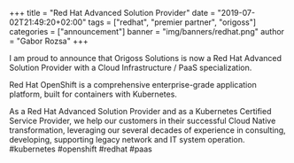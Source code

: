 +++
title = "Red Hat Advanced Solution Provider"
date = "2019-07-02T21:49:20+02:00"
tags = ["redhat", "premier partner", "origoss"]
categories = ["announcement"]
banner = "img/banners/redhat.png"
author = "Gabor Rozsa"
+++

I am proud to announce that Origoss Solutions is now a Red Hat Advanced Solution Provider with a Cloud Infrastructure / PaaS specialization.

Red Hat OpenShift is a comprehensive enterprise-grade application platform, built for containers with Kubernetes.

As a Red Hat Advanced Solution Provider and as a Kubernetes Certified Service Provider, we help our customers in their successful Cloud Native transformation, leveraging our several decades of experience in consulting, developing, supporting legacy network and IT system operation. #kubernetes #openshift #redhat #paas